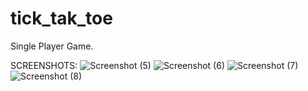 # tick_tak_toe
Single Player Game.

SCREENSHOTS:
![Screenshot (5)](https://user-images.githubusercontent.com/87565643/146518288-4185d58a-712a-450e-a338-f85640f69e45.png)
![Screenshot (6)](https://user-images.githubusercontent.com/87565643/146518365-ceef0600-d2fb-4e29-b16d-b97c57f976d2.png)
![Screenshot (7)](https://user-images.githubusercontent.com/87565643/146518400-00b5b36c-bd10-4d86-9178-2094783f8da7.png)
![Screenshot (8)](https://user-images.githubusercontent.com/87565643/146518412-3f38775d-b091-4e7c-a601-96534349a001.png)

